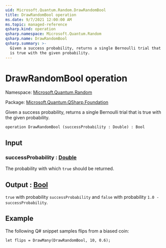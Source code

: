```yaml
---
uid: Microsoft.Quantum.Random.DrawRandomBool
title: DrawRandomBool operation
ms.date: 9/7/2021 12:00:00 AM
ms.topic: managed-reference
qsharp.kind: operation
qsharp.namespace: Microsoft.Quantum.Random
qsharp.name: DrawRandomBool
qsharp.summary: >-
  Given a success probability, returns a single Bernoulli trial that
  is true with the given probability.
---
```


# DrawRandomBool operation

Namespace: [Microsoft.Quantum.Random](xref:Microsoft.Quantum.Random)

Package: [Microsoft.Quantum.QSharp.Foundation](https://nuget.org/packages/Microsoft.Quantum.QSharp.Foundation)


Given a success probability, returns a single Bernoulli trial thatis true with the given probability.

```qsharp
operation DrawRandomBool (successProbability : Double) : Bool
```


## Input

### successProbability : [Double](xref:microsoft.quantum.qsharp.valueliterals#double-literals)

The probability with which `true` should be returned.



## Output : [Bool](xref:microsoft.quantum.qsharp.valueliterals#bool-literals)

`true` with probability `successProbability` and `false` withprobability `1.0 - successProbability`.

## Example

The following Q# snippet samples flips from a biased coin:```qsharplet flips = DrawMany(DrawRandomBool, 10, 0.6);```